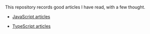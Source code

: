 This repository records good articles I have read, with a few thought.

- [JavaScript articles](javascript.md)

- [TypeScript articles](typescript.md)
